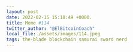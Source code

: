 ```yaml
---
layout: post
date: 2022-02-15 15:18:49 +0000.
title: Meme #114
twitter_author: "@ElBitcoinCoach"
local_file: /assets/images/114.jpeg
tags: the-blade blockchain samurai sword nerd
---
```

